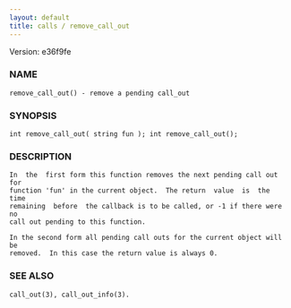 ```yaml
---
layout: default
title: calls / remove_call_out
---
```


Version: e36f9fe




### NAME
    remove_call_out() - remove a pending call_out


### SYNOPSIS
    int remove_call_out( string fun ); int remove_call_out();


### DESCRIPTION
    In  the  first form this function removes the next pending call out for
    function 'fun' in the current object.  The return  value  is  the  time
    remaining  before  the callback is to be called, or -1 if there were no
    call out pending to this function.

    In the second form all pending call outs for the current object will be
    removed.  In this case the return value is always 0.


### SEE ALSO
    call_out(3), call_out_info(3).



